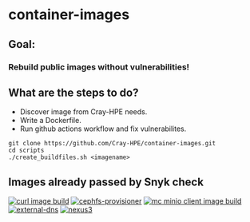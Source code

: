 # container-images

## Goal:
### Rebuild public images without vulnerabilities!

## What are the steps to do?

* Discover image from Cray-HPE needs.
* Write a Dockerfile.
* Run github actions workflow and fix vulnerabilites.

```
git clone https://github.com/Cray-HPE/container-images.git
cd scripts
./create_buildfiles.sh <imagename>
```

## Images already passed by Snyk check

 [![curl image build](https://github.com/Cray-HPE/container-images/actions/workflows/curl.yaml/badge.svg)](https://github.com/Cray-HPE/container-images/actions/workflows/curl.yaml)
 [![cephfs-provisioner](https://github.com/Cray-HPE/container-images/actions/workflows/cephfs-provisioner.yaml/badge.svg)](https://github.com/Cray-HPE/container-images/actions/workflows/cephfs-provisioner.yaml)
 [![mc minio client image build](https://github.com/Cray-HPE/container-images/actions/workflows/mc.yaml/badge.svg)](https://github.com/Cray-HPE/container-images/actions/workflows/mc.yaml)
 [![external-dns](https://github.com/Cray-HPE/container-images/actions/workflows/external-dns.yaml/badge.svg)](https://github.com/Cray-HPE/container-images/actions/workflows/external-dns.yaml)
[![nexus3](https://github.com/Cray-HPE/container-images/actions/workflows/nexus3.yaml/badge.svg)](https://github.com/Cray-HPE/container-images/actions/workflows/nexus3.yaml) 
